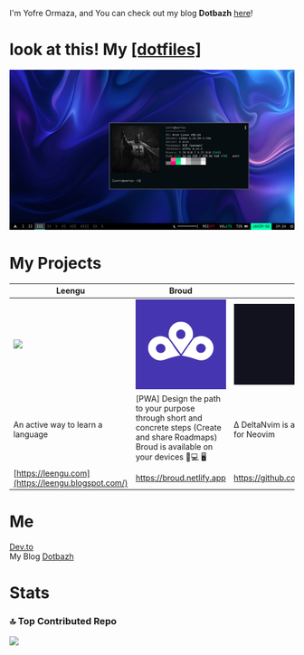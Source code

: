 I'm Yofre Ormaza, and You can check out my blog <b>Dotbazh</b> <a href="https://dotbazh.vercel.app/" target="_blank">here</a>!

# look at this! My [[dotfiles]](https://github.com/yofreOrmaza/.dot)

![](https://github.com/yofreOrmaza/.dot/blob/main/Screenshots/screenshotUpdatePolybar2.png)

# My Projects

| Leengu | Broud | DeltaNvim |
| --- | --- | --- |
| <img src="https://blogger.googleusercontent.com/img/b/R29vZ2xl/AVvXsEhkHnG8Ihzab-E0IZ2V8eokoUZfnuNgra-g6t1JgwceMaRwV31LYEoCEX9JNyITzHlW84rZtb_o80EOhAi2B9Y8Jm7IpZosJM-1YccBBFwEZPOoecKFyC2uOqDd5c59VYN9LxzqtmG-PazARrnmmt4i-S1R7a2TgW56jWMIokuBNzdjhyhOG2HxcjW79VtQ/s500/Leengu1.png" style="width:500px;" /> | <img src="https://raw.githubusercontent.com/yofreOrmaza/Broud/refs/heads/main/data/img/favicon/favicon/web-app-manifest-512x512.png" style="width:auto;" /> | <img src="https://raw.githubusercontent.com/yofreOrmaza/DeltaNvim/main/.github/socialpreview.png" style="width:auto;"> |
| An active way to learn a language | [PWA] Design the path to your purpose through short and concrete steps (Create and share Roadmaps) Broud is available on your devices 📱💻 🖥️| Δ DeltaNvim is a minimalist configuration for Neovim |
| [https://leengu.com](https://leengu.blogspot.com/) | https://broud.netlify.app | <a href="https://github.com/yofreOrmaza/DeltaNvim" target="_blank">https://github.com/yofreOrmaza/DeltaNvim</a> |

# Me
<a href="https://dev.to/yofreormaza" target="_blank">Dev.to</a><br>
My Blog <a href="https://dotbazh.vercel.app/" target="_blank">Dotbazh</a><br>

# Stats

### 🔝 Top Contributed Repo
![](https://github-contributor-stats.vercel.app/api?username=yofreOrmaza&limit=5&theme=aura_dark&combine_all_yearly_contributions=true)

